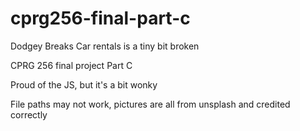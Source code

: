 # cprg256-final-part-c

Dodgey Breaks Car rentals is a tiny bit broken

CPRG 256 final project Part C

Proud of the JS, but it's a bit wonky

File paths may not work, pictures are all from unsplash and credited correctly
